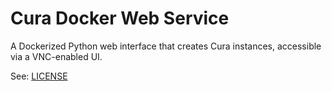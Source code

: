 # Cura Docker Web Service
A Dockerized Python web interface that creates Cura instances, accessible via a VNC-enabled UI.

See: [LICENSE](LICENSE)

